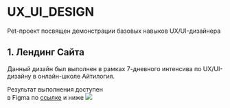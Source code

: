 # UX_UI_DESIGN
Pet-проект посвящен демонстрации базовых навыков UX/UI-дизайнера

## 1. Лендинг Сайта 
Данный дизайн был выполнен в рамках 7-дневного интенсива по UX/UI-дизайну в онлайн-школе Айтилогия.

Результат выполнения доступен  
в Figma по [ссылке](https://www.figma.com/design/DESb6rf1qGARfKjjkvu5db/%D0%9B%D0%B5%D0%BD%D0%B4%D0%B8%D0%BD%D0%B3-%D0%A1%D0%B0%D0%B9%D1%82%D0%B0?m=auto&t=KRfQacv8aD6hRfSo-1) 
и ниже ![](https://github.com/VlaStitle1998/UX_UI_DESIGN/blob/main/Лендинг%20Сайта.jpg) 
